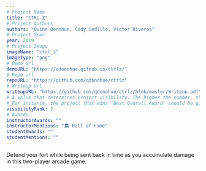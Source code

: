 ```yaml
---
# Project Name
title: "CTRL-Z"
# Project Authors
authors: "Quinn Donohue, Cody Sedillo, Victor Riveros"
# Project Year
year: 2019
# Project Image
imageName: "ctrl_z"
imageType: "png"
# Demo url
demoURL: "https://qdonohue.github.io/ctrlz/"
# Repo url
repoURL: "https://github.com/qdonohue/ctrlz"
# Writeup url
writeupURL: "https://github.com/qdonohue/ctrlz/blob/master/Writeup.pdf"
# A value that determines project visibility. The higher the number, the closer it will appear to the top
# For instance, the project that wins "Best Overall Award" should be given the highest visibilityRank
visibilityRank: 2
# Awards
instructorAwards: ""
instructorMentions: "🏛️ Hall of Fame"
studentAwards: ""
studentMentions: ""
---
```

Defend your fort while being sent back in time as you accumulate damage in this two-player arcade game.
